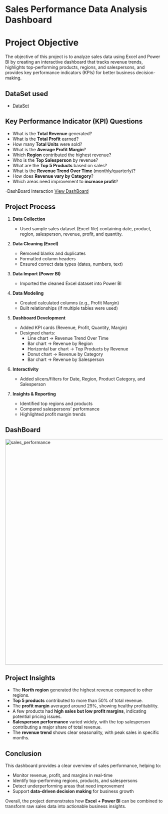 # Sales Performance Data Analysis Dashboard
# Project Objective
The objective of this project is to analyze sales data using Excel and Power BI by creating an interactive dashboard that tracks revenue trends, highlights top-performing products, regions, and salespersons, and provides key performance indicators (KPIs) for better business decision-making.

## DataSet used
- <a href="https://github.com/ArsathMohamed351/Data-Analysis-DashBoard/blob/main/Sales_Performance_Excel.xlsx">DataSet</a>

## Key Performance Indicator (KPI) Questions  

- What is the **Total Revenue** generated?  
- What is the **Total Profit** earned?  
- How many **Total Units** were sold?  
- What is the **Average Profit Margin**?  
- Which **Region** contributed the highest revenue?  
- Who is the **Top Salesperson** by revenue?  
- What are the **Top 5 Products** based on sales?  
- What is the **Revenue Trend Over Time** (monthly/quarterly)?  
- How does **Revenue vary by Category**?  
- Which areas need improvement to **increase profit**?  

 
-DashBoard Interaction <a href= "https://github.com/ArsathMohamed351/Data-Analysis-DashBoard/blob/main/sales_performance.png">View DashBoard</a>

## Project Process  

1. **Data Collection**  
   - Used sample sales dataset (Excel file) containing date, product, region, salesperson, revenue, profit, and quantity.  

2. **Data Cleaning (Excel)**  
   - Removed blanks and duplicates  
   - Formatted column headers  
   - Ensured correct data types (dates, numbers, text)  

3. **Data Import (Power BI)**  
   - Imported the cleaned Excel dataset into Power BI  

4. **Data Modeling**  
   - Created calculated columns (e.g., Profit Margin)  
   - Built relationships (if multiple tables were used)  

5. **Dashboard Development**  
   - Added KPI cards (Revenue, Profit, Quantity, Margin)  
   - Designed charts:  
     - Line chart → Revenue Trend Over Time  
     - Bar chart → Revenue by Region  
     - Horizontal bar chart → Top Products by Revenue  
     - Donut chart → Revenue by Category  
     - Bar chart → Revenue by Salesperson  

6. **Interactivity**  
   - Added slicers/filters for Date, Region, Product Category, and Salesperson  

7. **Insights & Reporting**  
   - Identified top regions and products  
   - Compared salespersons’ performance  
   - Highlighted profit margin trends

  ## DashBoard
  <img width="1283" height="721" alt="sales_performance" src="https://github.com/user-attachments/assets/f3aa0a16-a842-4219-8130-0c636a26f52a" />

  ## Project Insights  

- The **North region** generated the highest revenue compared to other regions.  
- **Top 5 products** contributed to more than 50% of total revenue.  
- The **profit margin** averaged around 29%, showing healthy profitability.  
- A few products had **high sales but low profit margins**, indicating potential pricing issues.  
- **Salesperson performance** varied widely, with the top salesperson contributing a major share of total revenue.  
- The **revenue trend** shows clear seasonality, with peak sales in specific months.  

## Conclusion  

This dashboard provides a clear overview of sales performance, helping to:  
- Monitor revenue, profit, and margins in real-time  
- Identify top-performing regions, products, and salespersons  
- Detect underperforming areas that need improvement  
- Support **data-driven decision making** for business growth  

Overall, the project demonstrates how **Excel + Power BI** can be combined to transform raw sales data into actionable business insights.  



